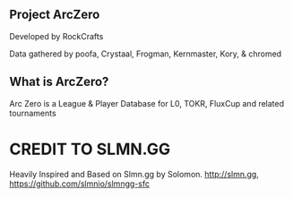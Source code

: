 ## Project ArcZero

Developed by RockCrafts 

Data gathered by poofa, Crystaal, Frogman, Kernmaster, Kory, & chromed

## What is ArcZero?

Arc Zero is a League & Player Database for L0, TOKR, FluxCup and related tournaments

# CREDIT TO SLMN.GG

Heavily Inspired and Based on Slmn.gg by Solomon.
http://slmn.gg, https://github.com/slmnio/slmngg-sfc

